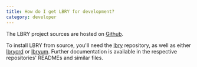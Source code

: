 ```yaml
---
title: How do I get LBRY for development?
category: developer
---
```


The LBRY project sources are hosted on [Github](https://github.com/lbryio).

To install LBRY from source, you'll need the [lbry](https://github.com/lbryio/lbry) repository, as well as either [lbrycrd](https://github.com/lbryio/lbrycrd) or [lbryum](https://github.com/lbryio/lbryum). Further documentation is available in the respective repositories' READMEs and similar files.
